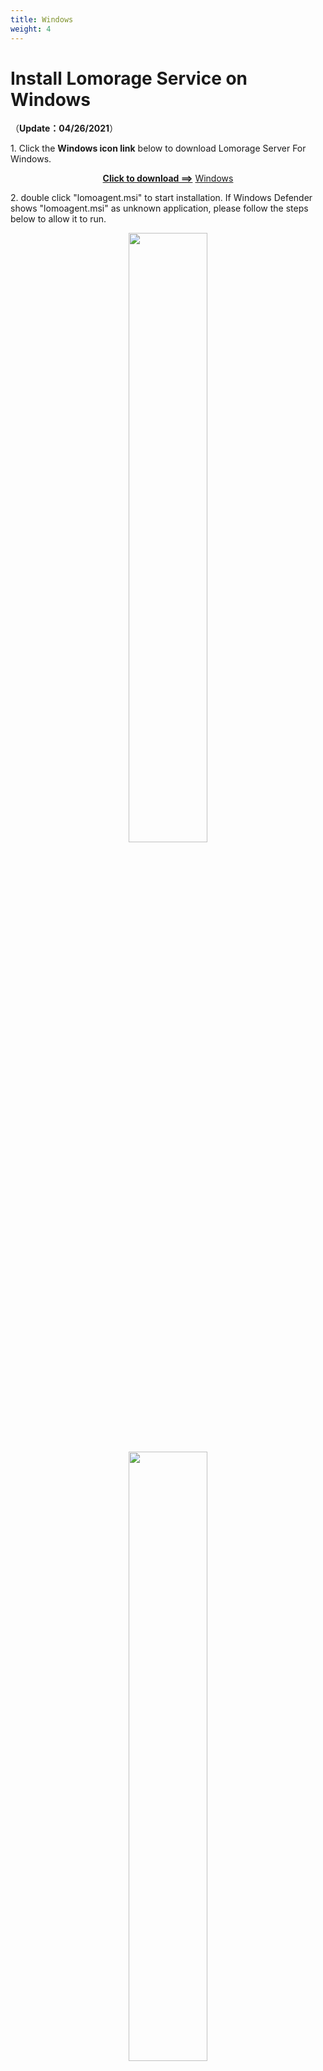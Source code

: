 ```yaml
---
title: Windows
weight: 4
---
```


# Install Lomorage Service on Windows

（**Update：04/26/2021**）

<span>1.</span> Click the **Windows icon link** below to download Lomorage Server For Windows.

<p align="center">
<a href="https://github.com/lomorage/LomoAgentWin/releases/download/2021_04_26.11_05_27.0.5610f8b/lomoagent.msi"><b>Click to download ==></b></a>
<a href="https://github.com/lomorage/LomoAgentWin/releases/download/2021_04_26.11_05_27.0.5610f8b/lomoagent.msi" title="Install Lomorage for Windows" class="badge windows">Windows</a>
</p>

<span>2.</span> double click "lomoagent.msi" to start installation. If Windows Defender shows "lomoagent.msi" as unknown application, please follow the steps below to allow it to run.

<div align="center">
<p class="screenshoot">
  <img width="50%" src="/img/installation/windows-defender-1.png">
  <img width="50%" src="/img/installation/windows-defender-2.png">
</p>
</div>

<span>3.</span> Follow the wizard to finish the installation, in the End-User License Agreement, please checked the box as below.

<div align="center">
<p class="screenshoot">
  <img width="50%" src="/img/installation/windows-install-1.png">
  <img width="50%" src="/img/installation/windows-install-2.png">
  <img width="50%" src="/img/installation/windows-install-3.png">
</p>
</div>

<span>4.</span> Now you should see the lomoagent icon on your desktop, you can double click to start the lomoagent. If you meet below dialog popuped up by the Windows os, please select "Private networks ..." one and click the Allow access.

<div align="center">
<p class="screenshoot">
  <img width="50%" src="/img/installation/windows-firewall.png">
</p>
</div>

<span>5.</span> You will see below picture while you start the lomoagent, **You need to config the "Data directory" before using it**，"Data directory" is used to save the photos and videos uploading from your phone.

<div align="center">
<p class="screenshoot">
  <img width="100%" src="/img/installation/windows-lomo-agent.png">
</p>
</div>